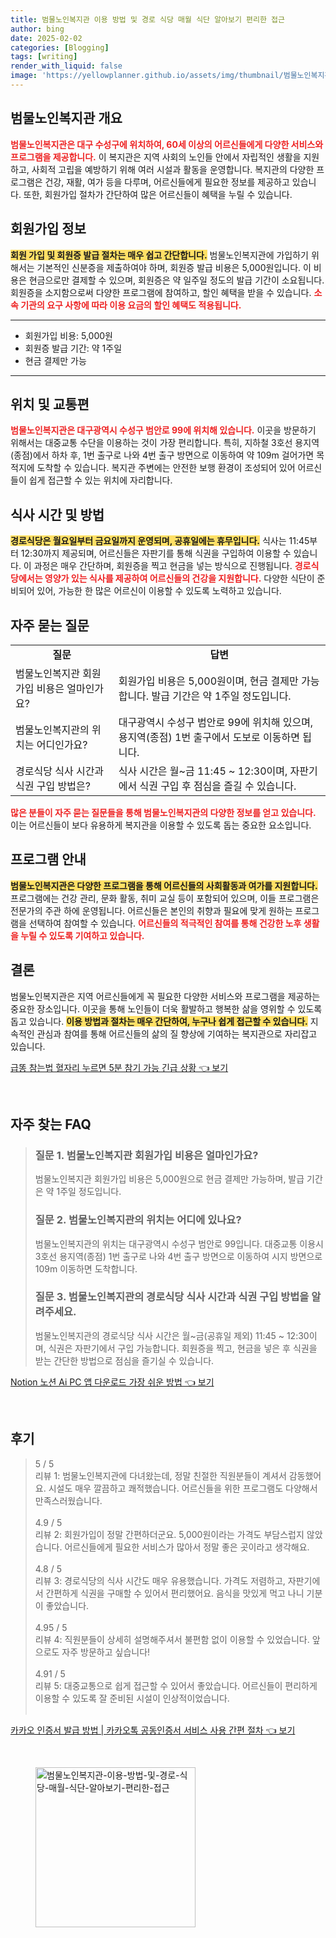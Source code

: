 ```yaml
---
title: 범물노인복지관 이용 방법 및 경로 식당 매월 식단 알아보기 편리한 접근
author: bing
date: 2025-02-02
categories: [Blogging]
tags: [writing]
render_with_liquid: false
image: 'https://yellowplanner.github.io/assets/img/thumbnail/범물노인복지관-이용-방법-및-경로-식당-매월-식단-알아보기-편리한-접근.webp'
---
```



<h2 id='범물노인복지관 개요'>범물노인복지관 개요</h2>

<p><b><span style="color: #ee2323;">범물노인복지관은 대구 수성구에 위치하여, 60세 이상의 어르신들에게 다양한 서비스와 프로그램을 제공합니다.</span></b> 이 복지관은 지역 사회의 노인들 안에서 자립적인 생활을 지원하고, 사회적 고립을 예방하기 위해 여러 시설과 활동을 운영합니다. 복지관의 다양한 프로그램은 건강, 재활, 여가 등을 다루며, 어르신들에게 필요한 정보를 제공하고 있습니다. 또한, 회원가입 절차가 간단하여 많은 어르신들이 혜택을 누릴 수 있습니다.</p>

<h2 id='회원가입 정보'>회원가입 정보</h2>

<p><b><span style="background-color: #ffe066;">회원 가입 및 회원증 발급 절차는 매우 쉽고 간단합니다.</span></b> 범물노인복지관에 가입하기 위해서는 기본적인 신분증을 제출하여야 하며, 회원증 발급 비용은 5,000원입니다. 이 비용은 현금으로만 결제할 수 있으며, 회원증은 약 일주일 정도의 발급 기간이 소요됩니다. 회원증을 소지함으로써 다양한 프로그램에 참여하고, 할인 혜택을 받을 수 있습니다. <b><span style="color: #ee2323;">소속 기관의 요구 사항에 따라 이용 요금의 할인 혜택도 적용됩니다.</span></b></p>

<hr />

<ul>
    <li>회원가입 비용: 5,000원</li>
    <li>회원증 발급 기간: 약 1주일</li>
    <li>현금 결제만 가능</li>
</ul>

<hr />

<h2 id='위치 및 교통편'>위치 및 교통편</h2>

<p><b><span style="color: #ee2323;">범물노인복지관은 대구광역시 수성구 범안로 99에 위치해 있습니다.</span></b> 이곳을 방문하기 위해서는 대중교통 수단을 이용하는 것이 가장 편리합니다. 특히, 지하철 3호선 용지역(종점)에서 하차 후, 1번 출구로 나와 4번 출구 방면으로 이동하여 약 109m 걸어가면 목적지에 도착할 수 있습니다. 복지관 주변에는 안전한 보행 환경이 조성되어 있어 어르신들이 쉽게 접근할 수 있는 위치에 자리합니다.</p>

<h2 id='식사 시간 및 방법'>식사 시간 및 방법</h2>

<p><b><span style="background-color: #ffe066;">경로식당은 월요일부터 금요일까지 운영되며, 공휴일에는 휴무입니다.</span></b> 식사는 11:45부터 12:30까지 제공되며, 어르신들은 자판기를 통해 식권을 구입하여 이용할 수 있습니다. 이 과정은 매우 간단하며, 회원증을 찍고 현금을 넣는 방식으로 진행됩니다. <b><span style="color: #ee2323;">경로식당에서는 영양가 있는 식사를 제공하여 어르신들의 건강을 지원합니다.</span></b> 다양한 식단이 준비되어 있어, 가능한 한 많은 어르신이 이용할 수 있도록 노력하고 있습니다.</p>

<h2 id='자주 묻는 질문'>자주 묻는 질문</h2>

<table>
    <tr>
        <td style="text-align: center; height: 17px;"><b>질문</b></td>
        <td style="text-align: center; height: 17px;"><b>답변</b></td>
    </tr>
    <tr>
        <td>범물노인복지관 회원가입 비용은 얼마인가요?</td>
        <td>회원가입 비용은 5,000원이며, 현금 결제만 가능합니다. 발급 기간은 약 1주일 정도입니다.</td>
    </tr>
    <tr>
        <td>범물노인복지관의 위치는 어디인가요?</td>
        <td>대구광역시 수성구 범안로 99에 위치해 있으며, 용지역(종점) 1번 출구에서 도보로 이동하면 됩니다.</td>
    </tr>
    <tr>
        <td>경로식당 식사 시간과 식권 구입 방법은?</td>
        <td>식사 시간은 월~금 11:45 ~ 12:30이며, 자판기에서 식권 구입 후 점심을 즐길 수 있습니다.</td>
    </tr>
</table>

<p><b><span style="color: #ee2323;">많은 분들이 자주 묻는 질문들을 통해 범물노인복지관의 다양한 정보를 얻고 있습니다.</span></b> 이는 어르신들이 보다 유용하게 복지관을 이용할 수 있도록 돕는 중요한 요소입니다.</p>

<h2 id='프로그램 안내'>프로그램 안내</h2>

<p><b><span style="background-color: #ffe066;">범물노인복지관은 다양한 프로그램을 통해 어르신들의 사회활동과 여가를 지원합니다.</span></b> 프로그램에는 건강 관리, 문화 활동, 취미 교실 등이 포함되어 있으며, 이들 프로그램은 전문가의 주관 하에 운영됩니다. 어르신들은 본인의 취향과 필요에 맞게 원하는 프로그램을 선택하여 참여할 수 있습니다. <b><span style="color: #ee2323;">어르신들의 적극적인 참여를 통해 건강한 노후 생활을 누릴 수 있도록 기여하고 있습니다.</span></b></p>

<h2 id='결론'>결론</h2>

<p>범물노인복지관은 지역 어르신들에게 꼭 필요한 다양한 서비스와 프로그램을 제공하는 중요한 장소입니다. 이곳을 통해 노인들이 더욱 활발하고 행복한 삶을 영위할 수 있도록 돕고 있습니다. <b><span style="background-color: #ffe066;">이용 방법과 절차는 매우 간단하여, 누구나 쉽게 접근할 수 있습니다.</span></b> 지속적인 관심과 참여를 통해 어르신들의 삶의 질 향상에 기여하는 복지관으로 자리잡고 있습니다.</p>


<p><a class="click-button" title="급똥 참는법 혈자리 누르면 5분 참기 가능 긴급 상황" href="https://yellowplanner.github.io/posts/%EA%B8%89%EB%98%A5-%EC%B0%B8%EB%8A%94%EB%B2%95-%ED%98%88%EC%9E%90%EB%A6%AC-%EB%88%84%EB%A5%B4%EB%A9%B4-5%EB%B6%84-%EC%B0%B8%EA%B8%B0-%EA%B0%80%EB%8A%A5-%EA%B8%B4%EA%B8%89-%EC%83%81%ED%99%A9/" rel="dofollow">급똥 참는법 혈자리 누르면 5분 참기 가능 긴급 상황 👈 보기</a></p><br>
<h2 id='자주_찾는_FAQ'>자주 찾는 FAQ</h2>
<div itemscope="" itemtype="https://schema.org/FAQPage">
<blockquote>
<div itemscope="" itemprop="mainEntity" itemtype="https://schema.org/Question">
<h3 itemprop="name">질문 1. 범물노인복지관 회원가입 비용은 얼마인가요?</h3>
<div itemscope="" itemprop="acceptedAnswer" itemtype="https://schema.org/Answer">
<span itemprop="text">
<p>범물노인복지관 회원가입 비용은 5,000원으로 현금 결제만 가능하며, 발급 기간은 약 1주일 정도입니다.</p>
</span>
</div>
</div>
<div itemscope="" itemprop="mainEntity" itemtype="https://schema.org/Question">
<h3 itemprop="name">질문 2. 범물노인복지관의 위치는 어디에 있나요?</h3>
<div itemscope="" itemprop="acceptedAnswer" itemtype="https://schema.org/Answer">
<span itemprop="text">
<p>범물노인복지관의 위치는 대구광역시 수성구 범안로 99입니다. 대중교통 이용시 3호선 용지역(종점) 1번 출구로 나와 4번 출구 방면으로 이동하여 시지 방면으로 109m 이동하면 도착합니다.</p>
</span>
</div>
</div>
<div itemscope="" itemprop="mainEntity" itemtype="https://schema.org/Question">
<h3 itemprop="name">질문 3. 범물노인복지관의 경로식당 식사 시간과 식권 구입 방법을 알려주세요.</h3>
<div itemscope="" itemprop="acceptedAnswer" itemtype="https://schema.org/Answer">
<span itemprop="text">
<p>범물노인복지관의 경로식당 식사 시간은 월~금(공휴일 제외) 11:45 ~ 12:30이며, 식권은 자판기에서 구입 가능합니다. 회원증을 찍고, 현금을 넣은 후 식권을 받는 간단한 방법으로 점심을 즐기실 수 있습니다.</p>
</span>
</div>
</div>
</blockquote>
</div>
<p><a class="click-button" title="Notion 노션 Ai PC 앱 다운로드 가장 쉬운 방법" href="https://yellowplanner.github.io/posts/Notion-%EB%85%B8%EC%85%98-Ai-PC-%EC%95%B1-%EB%8B%A4%EC%9A%B4%EB%A1%9C%EB%93%9C-%EA%B0%80%EC%9E%A5-%EC%89%AC%EC%9A%B4-%EB%B0%A9%EB%B2%95/" rel="dofollow">Notion 노션 Ai PC 앱 다운로드 가장 쉬운 방법 👈 보기</a></p><br>
<h2 id='후기'>후기</h2>
<div itemscope itemtype="https://schema.org/Product">
  <blockquote>
  <div itemprop="review" itemscope itemtype="https://schema.org/Review">
      <div itemprop="reviewRating" itemscope itemtype="https://schema.org/Rating"> <span itemprop="ratingValue">5</span> / <span itemprop="bestRating">5</span> </div>
      <span itemprop="reviewBody">리뷰 1: 범물노인복지관에 다녀왔는데, 정말 친절한 직원분들이 계셔서 감동했어요. 시설도 매우 깔끔하고 쾌적했습니다. 어르신들을 위한 프로그램도 다양해서 만족스러웠습니다.</span>
  </div>
  <br>
  <div itemprop="review" itemscope itemtype="https://schema.org/Review">
      <div itemprop="reviewRating" itemscope itemtype="https://schema.org/Rating"> <span itemprop="ratingValue">4.9</span> / <span itemprop="bestRating">5</span> </div>
      <span itemprop="reviewBody">리뷰 2: 회원가입이 정말 간편하더군요. 5,000원이라는 가격도 부담스럽지 않았습니다. 어르신들에게 필요한 서비스가 많아서 정말 좋은 곳이라고 생각해요.</span>
  </div>
  <br>
  <div itemprop="review" itemscope itemtype="https://schema.org/Review">
      <div itemprop="reviewRating" itemscope itemtype="https://schema.org/Rating"> <span itemprop="ratingValue">4.8</span> / <span itemprop="bestRating">5</span> </div>
      <span itemprop="reviewBody">리뷰 3: 경로식당의 식사 시간도 매우 유용했습니다. 가격도 저렴하고, 자판기에서 간편하게 식권을 구매할 수 있어서 편리했어요. 음식을 맛있게 먹고 나니 기분이 좋았습니다.</span>
  </div>
  <br>
  <div itemprop="review" itemscope itemtype="https://schema.org/Review">
      <div itemprop="reviewRating" itemscope itemtype="https://schema.org/Rating"> <span itemprop="ratingValue">4.95</span> / <span itemprop="bestRating">5</span> </div>
      <span itemprop="reviewBody">리뷰 4: 직원분들이 상세히 설명해주셔서 불편함 없이 이용할 수 있었습니다. 앞으로도 자주 방문하고 싶습니다!</span>
  </div>
  <br>
  <div itemprop="review" itemscope itemtype="https://schema.org/Review">
      <div itemprop="reviewRating" itemscope itemtype="https://schema.org/Rating"> <span itemprop="ratingValue">4.91</span> / <span itemprop="bestRating">5</span> </div>
      <span itemprop="reviewBody">리뷰 5: 대중교통으로 쉽게 접근할 수 있어서 좋았습니다. 어르신들이 편리하게 이용할 수 있도록 잘 준비된 시설이 인상적이었습니다.</span>
  </div>
  <br>
  </blockquote>
</div>
<p><a class="click-button" title="카카오 인증서 발급 방법 | 카카오톡 공동인증서 서비스 사용 간편 절차" href="https://yellowplanner.github.io/posts/%EC%B9%B4%EC%B9%B4%EC%98%A4-%EC%9D%B8%EC%A6%9D%EC%84%9C-%EB%B0%9C%EA%B8%89-%EB%B0%A9%EB%B2%95-%EC%B9%B4%EC%B9%B4%EC%98%A4%ED%86%A1-%EA%B3%B5%EB%8F%99%EC%9D%B8%EC%A6%9D%EC%84%9C-%EC%84%9C%EB%B9%84%EC%8A%A4-%EC%82%AC%EC%9A%A9-%EA%B0%84%ED%8E%B8-%EC%A0%88%EC%B0%A8/" rel="dofollow">카카오 인증서 발급 방법 | 카카오톡 공동인증서 서비스 사용 간편 절차 👈 보기</a></p><br>
<figure class="image"><img src="https://yellowplanner.github.io/assets/img/thumbnail/범물노인복지관-이용-방법-및-경로-식당-매월-식단-알아보기-편리한-접근.webp" alt="범물노인복지관-이용-방법-및-경로-식당-매월-식단-알아보기-편리한-접근" width="256" height="256"></figure>